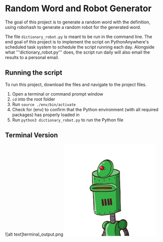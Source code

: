 # Random Word and Robot Generator
The goal of this project is to generate a random word with the definition, using robohash to generate a random robot for the generated word. 

The file ```dictionary_robot.py``` is meant to be run in the command line.
The end goal of this project is to implement the script on PythonAnywhere's scheduled task system to schedule the script running each day. Alongside what '''dictionary_robot.py''' does, the script run daily will also email the results to a personal email.

## Running the script
To run this project, download the files and navigate to the project files.
1. Open a terminal or command prompt window
2. ```cd``` into the root folder
3. Run ```source ./env/bin/activate```
4. Check for (env) to confirm that the Python environment (with all required packages) has properly loaded in 
5. Run ```python3 dictionary_robot.py``` to run the Python file

## Terminal Version
![alt text]terminal_output.png
![alt text](bargaining.png)
